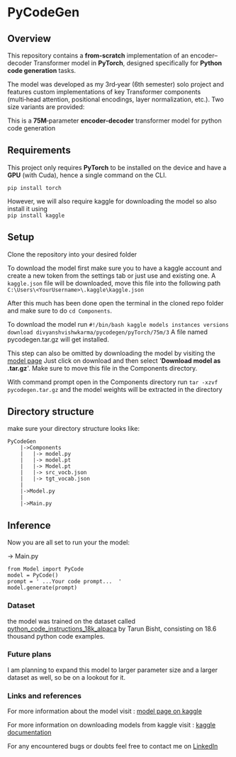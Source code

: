 # PyCodeGen

## Overview
This repository contains a **from‑scratch** implementation of an encoder–decoder Transformer model in **PyTorch**, designed specifically for **Python code generation** tasks. 

The model was developed as my 3rd‑year (6th semester) solo project and features custom implementations of key Transformer components (multi‑head attention, positional encodings, layer normalization, etc.). Two size variants are provided:

This is a **75M**‑parameter **encoder-decoder** transformer model for python code generation


## Requirements
This project only requires **PyTorch** to be installed on the device and have a **GPU** (with Cuda), hence a single command on the CLI.

    pip install torch

However, we will also require kaggle for downloading the model so also install it using   
`pip install kaggle`


## Setup

Clone the repository into your desired folder

To download the model first make sure you to have a kaggle account and create a new token from the settings tab or just use and existing one.
A `kaggle.json` file will be downloaded, move this file into the following path `C:\Users\<YourUsername>\.kaggle\kaggle.json
`

After this much has been done open the terminal in the cloned repo folder and make sure to do `cd Components`.

To download the model run 
    `#!/bin/bash kaggle models instances versions download divyanshvishwkarma/pycodegen/pyTorch/75m/3`
A file named pycodegen.tar.gz will get installed.


This step can also be omitted by downloading the model by visiting the [model page](https://www.kaggle.com/models/divyanshvishwkarma/pycodegen)
Just click on download and then select '**Download model as .tar.gz**'. Make sure to move this file in the Components directory.

With command prompt open in the Components directory run
 `tar -xzvf pycodegen.tar.gz` and the model weights will be extracted in the directory


## Directory structure


make sure your directory structure looks like:

    PyCodeGen
        |->Components
        |   |-> model.py
        |   |-> model.pt
        |   |-> Model.pt
        |   |-> src_vocb.json
        |   |-> tgt_vocab.json
        |
        |->Model.py
        |
        |->Main.py


## Inference

Now you are all set to run your the model:

-> Main.py

    from Model import PyCode
    model = PyCode()
    prompt = ' ...Your code prompt...  '
    model.generate(prompt)


### Dataset
the model was trained on the dataset called [python_code_instructions_18k_alpaca]((https://huggingface.co/datasets/iamtarun/python_code_instructions_18k_alpaca))
by Tarun Bisht, consisting on 18.6 thousand python code examples. 

### Future plans

I am planning to expand this model to larger parameter size and a larger dataset as well, so be on a lookout for it.



### Links and references

For more information about the model visit : [model page on kaggle](https://www.kaggle.com/models/divyanshvishwkarma/pycodegen)

For more information on downloading models from kaggle visit : [kaggle documentation](https://www.kaggle.com/docs/models#kagglehub-download)

For any encountered bugs or doubts feel free to contact me on [LinkedIn](https://in.linkedin.com/in/divyanshvishwkarma)
